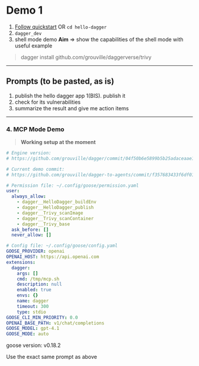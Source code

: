 # Demo 1

1. [Follow quickstart](https://docs.dagger.io/quickstart/ci) OR `cd hello-dagger`
2. `dagger_dev`
3. shell mode demo
__Aim__ => show the capabilities of the shell mode with useful example

> dagger install github.com/grouville/daggerverse/trivy
---

## Prompts (to be pasted, as is)
1. publish the hello dagger app
1(BIS). publish it
2. check for its vulnerabilities
3. summarize the result and give me action items
---

### 4.  MCP Mode Demo

> **Working setup at the moment**

```yaml
# Engine version:
# https://github.com/grouville/dagger/commit/04f50b6e5899b5b25adaceaae12f9a5bac31ef18

# Current demo commit:
# https://github.com/grouville/dagger-to-agents/commit/f357683433f6df01de20f0ff0157cf0759c068bd

# Permission file: ~/.config/goose/permission.yaml
user:
  always_allow:
    - dagger__HelloDagger_buildEnv
    - dagger__HelloDagger_publish
    - dagger__Trivy_scanImage
    - dagger__Trivy_scanContainer
    - dagger__Trivy_base
  ask_before: []
  never_allow: []

# Config file: ~/.config/goose/config.yaml
GOOSE_PROVIDER: openai
OPENAI_HOST: https://api.openai.com
extensions:
  dagger:
    args: []
    cmd: /tmp/mcp.sh
    description: null
    enabled: true
    envs: {}
    name: dagger
    timeout: 300
    type: stdio
GOOSE_CLI_MIN_PRIORITY: 0.0
OPENAI_BASE_PATH: v1/chat/completions
GOOSE_MODEL: gpt-4.1
GOOSE_MODE: auto
```

goose version: v0.18.2

Use the exact same prompt as above